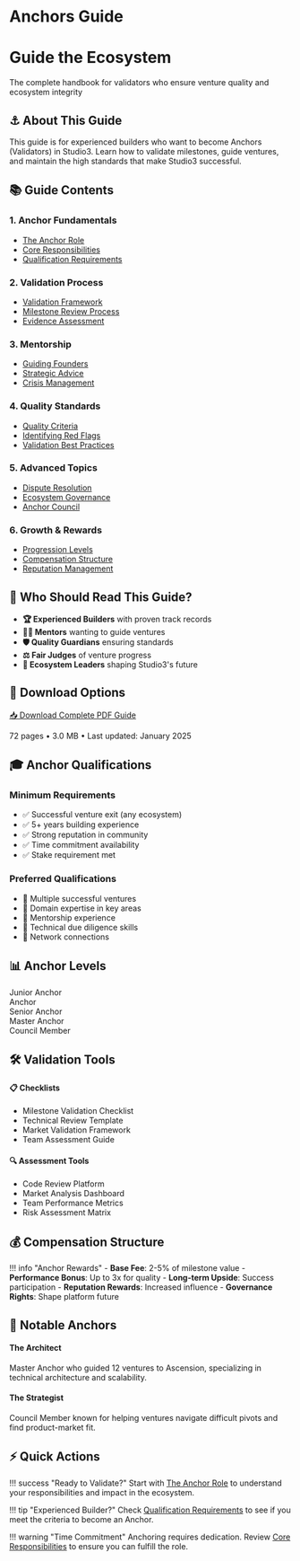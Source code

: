 # Anchors Guide

<div class="hero-section">
<h1>Guide the Ecosystem</h1>
<p class="hero-subtitle">The complete handbook for validators who ensure venture quality and ecosystem integrity</p>
</div>

## ⚓ About This Guide

This guide is for experienced builders who want to become Anchors (Validators) in Studio3. Learn how to validate milestones, guide ventures, and maintain the high standards that make Studio3 successful.

## 📚 Guide Contents

<div class="grid">
<div class="arena-card" markdown="1">
<h3>1. Anchor Fundamentals</h3>
<ul>
<li><a href="anchor-role/">The Anchor Role</a></li>
<li><a href="responsibilities/">Core Responsibilities</a></li>
<li><a href="requirements/">Qualification Requirements</a></li>
</ul>
</div>

<div class="arena-card" markdown="1">
<h3>2. Validation Process</h3>
<ul>
<li><a href="validation-framework/">Validation Framework</a></li>
<li><a href="milestone-review/">Milestone Review Process</a></li>
<li><a href="evidence-assessment/">Evidence Assessment</a></li>
</ul>
</div>

<div class="arena-card" markdown="1">
<h3>3. Mentorship</h3>
<ul>
<li><a href="guiding-founders/">Guiding Founders</a></li>
<li><a href="strategic-advice/">Strategic Advice</a></li>
<li><a href="crisis-management/">Crisis Management</a></li>
</ul>
</div>

<div class="arena-card" markdown="1">
<h3>4. Quality Standards</h3>
<ul>
<li><a href="quality-criteria/">Quality Criteria</a></li>
<li><a href="red-flags/">Identifying Red Flags</a></li>
<li><a href="best-practices/">Validation Best Practices</a></li>
</ul>
</div>

<div class="arena-card" markdown="1">
<h3>5. Advanced Topics</h3>
<ul>
<li><a href="dispute-resolution/">Dispute Resolution</a></li>
<li><a href="ecosystem-governance/">Ecosystem Governance</a></li>
<li><a href="anchor-council/">Anchor Council</a></li>
</ul>
</div>

<div class="arena-card" markdown="1">
<h3>6. Growth & Rewards</h3>
<ul>
<li><a href="anchor-progression/">Progression Levels</a></li>
<li><a href="compensation/">Compensation Structure</a></li>
<li><a href="reputation-management/">Reputation Management</a></li>
</ul>
</div>
</div>

## 🎯 Who Should Read This Guide?

- **🏆 Experienced Builders** with proven track records
- **👨‍🏫 Mentors** wanting to guide ventures
- **🛡️ Quality Guardians** ensuring standards
- **⚖️ Fair Judges** of venture progress
- **🌟 Ecosystem Leaders** shaping Studio3's future

## 📄 Download Options

<div class="download-section">
<a href="../pdf/studio3-anchors-guide.pdf" class="md-button md-button--primary">
📥 Download Complete PDF Guide
</a>
<p>72 pages • 3.0 MB • Last updated: January 2025</p>
</div>

## 🎓 Anchor Qualifications

<div class="grid">
<div class="arena-card" markdown="1">
<h3>Minimum Requirements</h3>
<ul>
<li>✅ Successful venture exit (any ecosystem)</li>
<li>✅ 5+ years building experience</li>
<li>✅ Strong reputation in community</li>
<li>✅ Time commitment availability</li>
<li>✅ Stake requirement met</li>
</ul>
</div>

<div class="arena-card" markdown="1">
<h3>Preferred Qualifications</h3>
<ul>
<li>🌟 Multiple successful ventures</li>
<li>🌟 Domain expertise in key areas</li>
<li>🌟 Mentorship experience</li>
<li>🌟 Technical due diligence skills</li>
<li>🌟 Network connections</li>
</ul>
</div>
</div>

## 📊 Anchor Levels

<div class="phase-timeline">
<div class="phase-indicator phase-spark">Junior Anchor</div>
<div class="phase-indicator phase-forge">Anchor</div>
<div class="phase-indicator phase-ignition">Senior Anchor</div>
<div class="phase-indicator phase-flare">Master Anchor</div>
<div class="phase-indicator phase-ascension">Council Member</div>
</div>

## 🛠️ Validation Tools

<div class="grid">
<div class="arena-card" markdown="1">
<h4>📋 Checklists</h4>
<ul>
<li>Milestone Validation Checklist</li>
<li>Technical Review Template</li>
<li>Market Validation Framework</li>
<li>Team Assessment Guide</li>
</ul>
</div>

<div class="arena-card" markdown="1">
<h4>🔍 Assessment Tools</h4>
<ul>
<li>Code Review Platform</li>
<li>Market Analysis Dashboard</li>
<li>Team Performance Metrics</li>
<li>Risk Assessment Matrix</li>
</ul>
</div>
</div>

## 💰 Compensation Structure

!!! info "Anchor Rewards"
    - **Base Fee**: 2-5% of milestone value
    - **Performance Bonus**: Up to 3x for quality
    - **Long-term Upside**: Success participation
    - **Reputation Rewards**: Increased influence
    - **Governance Rights**: Shape platform future

## 🌟 Notable Anchors

<div class="grid">
<div class="arena-card" markdown="1">
<h4>The Architect</h4>
<p>Master Anchor who guided 12 ventures to Ascension, specializing in technical architecture and scalability.</p>
</div>

<div class="arena-card" markdown="1">
<h4>The Strategist</h4>
<p>Council Member known for helping ventures navigate difficult pivots and find product-market fit.</p>
</div>
</div>

## ⚡ Quick Actions

!!! success "Ready to Validate?"
    Start with [The Anchor Role](anchor-role/) to understand your responsibilities and impact in the ecosystem.

!!! tip "Experienced Builder?"
    Check [Qualification Requirements](requirements/) to see if you meet the criteria to become an Anchor.

!!! warning "Time Commitment"
    Anchoring requires dedication. Review [Core Responsibilities](responsibilities/) to ensure you can fulfill the role.